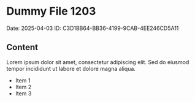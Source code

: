 # Dummy File 1203

Date: 2025-04-03
ID: C3D1BB64-BB36-4199-9CAB-4EE246CD5A11

## Content

Lorem ipsum dolor sit amet, consectetur adipiscing elit.
Sed do eiusmod tempor incididunt ut labore et dolore magna aliqua.

* Item 1
* Item 2
* Item 3
